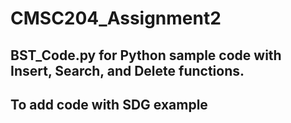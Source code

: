 # CMSC204_Assignment2
## BST_Code.py for Python sample code with Insert, Search, and Delete functions.
## To add code with SDG example
